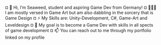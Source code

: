  ¤ 👋 Hi, I’m Seaweed, student and aspiring Game Dev from Germany! 
 ¤ 🧙🏽‍♂️ I am mostly versed in Game Art but am also dabbling in the sorcery that is Game Design
 ¤ ⚡ My Skills are: Unity-Development, C#, Game-Art and Leveldesign
 ¤ 🌱 My goal is to become a Game Dev with skills in all spects of game development
 ¤ 📫 You can reach out to me through my portfolio linked on my profile

<!--
**HerbeAmAbgehen/HerbeAmAbgehen** is a ✨ _special_ ✨ repository because its `README.md` (this file) appears on your GitHub profile.

Here are some ideas to get you started:

- 🔭 I’m currently working on ...
- 🌱 I’m currently learning ...
- 👯 I’m looking to collaborate on ...
- 🤔 I’m looking for help with ...
- 💬 Ask me about ...
- 📫 How to reach me: ...
- 😄 Pronouns: ...
- ⚡ Fun fact: ...
-->
